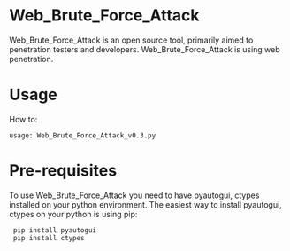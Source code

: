 # Web_Brute_Force_Attack
Web_Brute_Force_Attack is an open source tool, primarily aimed to penetration testers and developers. Web_Brute_Force_Attack is using web penetration. 

# Usage
How to:

```
usage: Web_Brute_Force_Attack_v0.3.py 

```                   

# Pre-requisites
To use Web_Brute_Force_Attack you need to have pyautogui, ctypes installed on your python environment. The easiest way to install pyautogui, ctypes on your python is using pip:

```
 pip install pyautogui
 pip install ctypes
 
```


